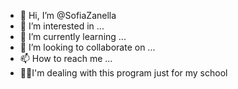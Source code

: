 - 👋 Hi, I’m @SofiaZanella
- 👀 I’m interested in ...
- 🌱 I’m currently learning ...
- 💞️ I’m looking to collaborate on ...
- 📫 How to reach me ...
- 🤦‍♀️I'm dealing with this program just for my school

<!---
SofiaZanella/SofiaZanella is a ✨ special ✨ repository because its `README.md` (this file) appears on your GitHub profile.
You can click the Preview link to take a look at your changes.
--->
